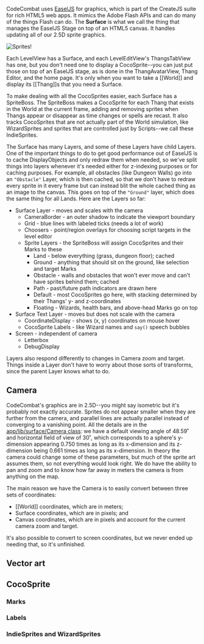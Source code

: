 CodeCombat uses [EaselJS](http://www.createjs.com/#!/EaselJS) for graphics, which is part of the CreateJS suite for rich HTML5 web apps. It mimics the Adobe Flash APIs and can do many of the things Flash can do. The **Surface** is what we call the thing that manages the EaselJS Stage on top of an HTML5 canvas. It handles updating all of our 2.5D sprite graphics.

![Sprites!](https://dl.dropboxusercontent.com/u/138899/GitHub%20Wikis/surface_00.png)

Each LevelView has a Surface, and each LevelEditView's ThangsTabView has one, but you don't need one to display a CocoSprite--you can just put those on top of an EaselJS stage, as is done in the ThangAvatarView, Thang Editor, and the home page. It's only when you want to take a [[World]] and display its [[Thang]]s that you need a Surface.

To make dealing with all the CocoSprites easier, each Surface has a SpriteBoss. The SpriteBoss makes a CocoSprite for each Thang that exists in the World at the current frame, adding and removing sprites when Thangs appear or disappear as time changes or spells are recast. It also tracks CocoSprites that are not actually part of the World simulation, like WizardSprites and sprites that are controlled just by Scripts--we call these IndieSprites.

The Surface has many Layers, and some of these Layers have child Layers. One of the important things to do to get good performance out of EaselJS is to cache DisplayObjects and only redraw them when needed, so we've split things into layers whenever it's needed either for z-indexing purposes or for caching purposes. For example, all obstacles (like Dungeon Walls) go into an `"Obstacle"` Layer, which is then cached, so that we don't have to redraw every sprite in it every frame but can instead blit the whole cached thing as an image to the canvas. This goes on top of the `"Ground"` layer, which does the same thing for all Lands. Here are the Layers so far:

* Surface Layer - moves and scales with the camera
    * CameraBorder - an outer shadow to indicate the viewport boundary
    * Grid - blue lines with labeled ticks (needs a lot of work)
    * Choosers - point/region overlays for choosing script targets in the level editor
    * Sprite Layers - the SpriteBoss will assign CocoSprites and their Marks to these
        * Land - below everything (grass, dungeon floor); cached
        * Ground - anything that should sit on the ground, like selection and target Marks
        * Obstacle - walls and obstacles that won't ever move and can't have sprites behind them; cached
        * Path - past/future path indicators are drawn here
        * Default - most CocoSprites go here, with stacking determined by their Thangs' y- and z-coordinates
        * Floating - Wizards, health bars, and above-head Marks go on top
* Surface Text Layer - moves but does not scale with the camera
    * CoordinateDisplay - shows (x, y) coordinates on mouse hover
    * CocoSprite Labels - like Wizard names and `say()` speech bubbles
* Screen - independent of camera
    * Letterbox
    * DebugDisplay

Layers also respond differently to changes in Camera zoom and target. Things inside a Layer don't have to worry about those sorts of transforms, since the parent Layer knows what to do.

## Camera

CodeCombat's graphics are in 2.5D--you might say isometric but it's probably not exactly accurate. Sprites do not appear smaller when they are further from the camera, and parallel lines are actually parallel instead of converging to a vanishing point. All the details are in the [app/lib/surface/Camera class](https://github.com/nwinter/codecombat/blob/master/app/lib/surface/Camera.coffee): we have a default viewing angle of 48.59˚ and horizontal field of view of 30˚, which corresponds to a sphere's y-dimension appearing 0.750 times as long as its x-dimension and its z-dimension being 0.661 times as long as its x-dimension. In theory the camera could change some of these parameters, but much of the sprite art assumes them, so not everything would look right. We do have the ability to pan and zoom and to know how far away in meters the camera is from anything on the map.

The main reason we have the Camera is to easily convert between three sets of coordinates:

* [[World]] coordinates, which are in meters;
* Surface coordinates, which are in pixels; and
* Canvas coordinates, which are in pixels and account for the current camera zoom and target.

It's also possible to convert to screen coordinates, but we never ended up needing that, so it's unfinished.

## Vector art

## CocoSprite

### Marks

### Labels

### IndieSprites and WizardSprites